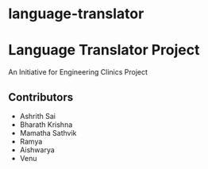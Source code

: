 # language-translator
<h1>Language Translator Project</h1>
<p>An Initiative for Engineering Clinics Project</p>
<h2>Contributors</h2>
<ul>
  <li>Ashrith Sai</li>
  <li>Bharath Krishna</li>
  <li>Mamatha Sathvik</li>
  <li>Ramya</li>
  <li>Aishwarya</li>
  <li>Venu</li>
</ul>
